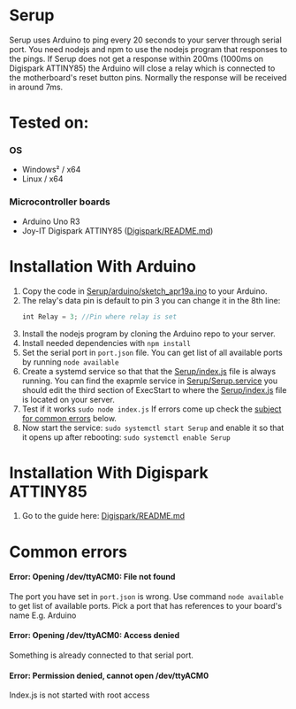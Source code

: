 # Serup
Serup uses Arduino to ping every 20 seconds to your server through serial port. You need nodejs and npm to use the nodejs program that responses to the pings. If Serup does not get a response within 200ms (1000ms on Digispark ATTINY85) the Arduino will close a relay which is connected to the motherboard's reset button pins. Normally the response will be received in around 7ms.

# Tested on:
### OS
- Windows² / x64
- Linux / x64
### Microcontroller boards
- Arduino Uno R3
- Joy-IT Digispark ATTINY85 ([Digispark/README.md](https://github.com/JAAKKQ/Serup/blob/Digispark/README.md))

# Installation With Arduino
1. Copy the code in [Serup/arduino/sketch_apr19a.ino](https://github.com/JAAKKQ/Serup/blob/Arduino/arduino/sketch_apr19a/sketch_apr19a.ino) to your Arduino.
2. The relay's data pin is default to pin 3 you can change it in the 8th line:
    ```JavaScript
    int Relay = 3; //Pin where relay is set
    ```
3. Install the nodejs program by cloning the Arduino repo to your server.
4. Install needed dependencies with `npm install`
5. Set the serial port in `port.json` file. You can get list of all available ports by running `node available`
6. Create a systemd service so that that the [Serup/index.js](https://github.com/JAAKKQ/Serup/blob/Arduino/index.js) file is always running. You can find the exapmle service in [Serup/Serup.service](https://github.com/JAAKKQ/Serup/blob/Arduino/Serup.service) you should edit the third section of ExecStart to where the [Serup/index.js](https://github.com/JAAKKQ/Serup/blob/Arduino/index.js) file is located on your server.
7. Test if it works `sudo node index.js` If errors come up check the [subject for common errors](https://github.com/JAAKKQ/Serup#common-errors) below.
8. Now start the service: `sudo systemctl start Serup` and enable it so that it opens up after rebooting: `sudo systemctl enable Serup`

# Installation With Digispark ATTINY85
1. Go to the guide here: [Digispark/README.md](https://github.com/JAAKKQ/Serup/blob/Digispark/README.md)

# Common errors
#### Error: Opening /dev/ttyACM0: File not found
The port you have set in `port.json` is wrong. Use command `node available` to get list of available ports. Pick a port that has references to your board's name E.g. Arduino
#### Error: Opening /dev/ttyACM0: Access denied
Something is already connected to that serial port.
#### Error: Permission denied, cannot open /dev/ttyACM0
Index.js is not started with root access
